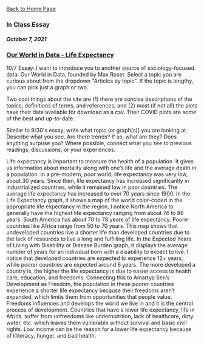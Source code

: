 
[Back to Home Page](https://grace-yoon1.github.io/DATA150/)

### **In Class Essay**
##### October 7, 2021

### [Our World in Data - Life Expectancy](https://ourworldindata.org/life-expectancy)

10/7 Essay: I want to introduce you to another source of sociology-focused data: Our World in Data, founded by Max Roser. Select a topic you are curious about from the dropdown "Articles by topic". If the topic is lengthy, you can pick just a graph or two.

Two cool things about the site are (1) there are concise descriptions of the topics, definitions of terms, and references; and (2) most (if not all) the plots have their data available for download as a csv. Their COVID plots are some of the best and up-to-date. 

Similar to 9/30's essay, write what topic (or graph(s)) you are looking at. Describe what you see. Are there trends? If so, what are they? Does anything surprise you? Where possible, connect what you see to previous readings, discussions, or your experiences.

Life expectancy is important to measure the health of a population. It gives us information about mortality along with one’s life and the average death in a population. In a pre-modern, poor world, life expectancy was very low, about 30 years. Since then, life expectancy has increased significantly in industrialized countries, while it remained low in poor countries. The average life expectancy has increased to over 70 years since 1900. In the Life Expectancy graph, it shows a map of the world color-coded in the appropriate life expectancy in the region. I notice North America to generally have the highest life expectancy ranging from about 74 to 86 years. South America has about 70 to 78 years of life expectancy. Poorer countries like Africa range from 50 to 70 years. This map shows that undeveloped countries live a shorter life than developed countries due to the lack of resources to live a long and fulfilling life. In the Expected Years of Living with Disability or Disease Burden graph, it displays the average number of years for an individual born with a disability to expect to live. I notice that developed countries are expected to experience 12+ years, while poorer countries are expected around 6  years. The more developed a country is, the higher the life expectancy is due to easier access to health care, education, and freedoms. Connecting this to Amartya Sen’s Development as Freedom, the population in these poorer countries experience a shorter life expectancy because their freedoms aren’t expanded, which limits them from opportunities that people value. Freedoms influences and develops the world we live in and it is the central process of development. Countries that have a lower life expectancy, life in Africa, suffer from unfreedoms like undernutrition, lack of healthcare, dirty water, etc. which leaves them vulnerable without survival and basic civil rights. Low income can be the reason for a lower life expectancy because of illiteracy, hunger, and bad health. 
